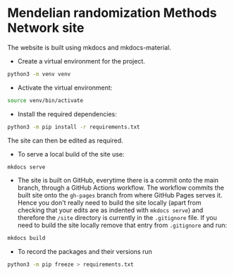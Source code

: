 # Mendelian randomization Methods Network site

The website is built using mkdocs and mkdocs-material.

* Create a virtual environment for the project.

```bash
python3 -m venv venv
```

* Activate the virtual environment:

```bash
source venv/bin/activate
```

* Install the required dependencies:

```bash
python3 -m pip install -r requirements.txt
```

The site can then be edited as required.

* To serve a local build of the site use:

```bash
mkdocs serve
```

* The site is built on GitHub, everytime there is a commit onto the main branch, through a GitHub Actions workflow. The workflow commits the built site onto the `gh-pages` branch from where GitHub Pages serves it. Hence you don't really need to build the site locally (apart from checking that your edits are as indented with `mkdocs serve`) and therefore the `/site` directory is currently in the `.gitignore` file. If you need to build the site locally remove that entry from `.gitignore` and run:

```bash
mkdocs build
```

* To record the packages and their versions run

```bash
python3 -m pip freeze > requirements.txt
```
